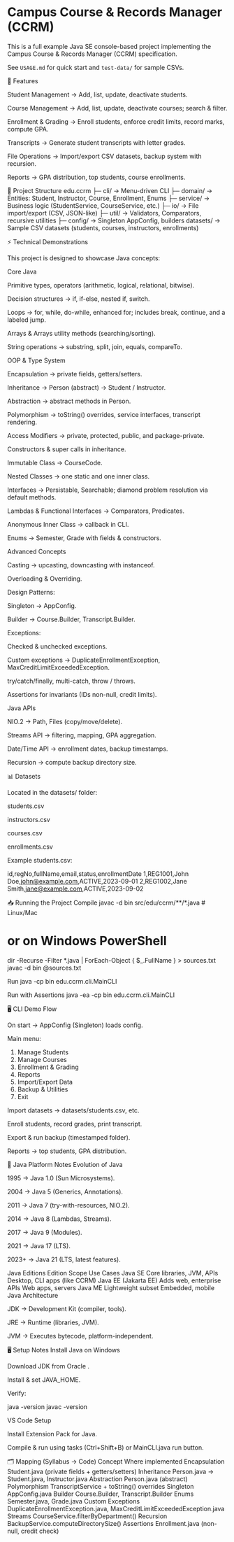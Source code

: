 # Campus Course & Records Manager (CCRM)

This is a full example Java SE console-based project implementing the Campus Course & Records Manager (CCRM) specification.

See `USAGE.md` for quick start and `test-data/` for sample CSVs.

🚀 Features

Student Management → Add, list, update, deactivate students.

Course Management → Add, list, update, deactivate courses; search & filter.

Enrollment & Grading → Enroll students, enforce credit limits, record marks, compute GPA.

Transcripts → Generate student transcripts with letter grades.

File Operations → Import/export CSV datasets, backup system with recursion.

Reports → GPA distribution, top students, course enrollments.

📂 Project Structure
edu.ccrm
├─ cli/        → Menu-driven CLI
├─ domain/     → Entities: Student, Instructor, Course, Enrollment, Enums
├─ service/    → Business logic (StudentService, CourseService, etc.)
├─ io/         → File import/export (CSV, JSON-like)
├─ util/       → Validators, Comparators, recursive utilities
├─ config/     → Singleton AppConfig, builders
datasets/      → Sample CSV datasets (students, courses, instructors, enrollments)

⚡ Technical Demonstrations

This project is designed to showcase Java concepts:

Core Java

Primitive types, operators (arithmetic, logical, relational, bitwise).

Decision structures → if, if-else, nested if, switch.

Loops → for, while, do-while, enhanced for; includes break, continue, and a labeled jump.

Arrays & Arrays utility methods (searching/sorting).

String operations → substring, split, join, equals, compareTo.

OOP & Type System

Encapsulation → private fields, getters/setters.

Inheritance → Person (abstract) → Student / Instructor.

Abstraction → abstract methods in Person.

Polymorphism → toString() overrides, service interfaces, transcript rendering.

Access Modifiers → private, protected, public, and package-private.

Constructors & super calls in inheritance.

Immutable Class → CourseCode.

Nested Classes → one static and one inner class.

Interfaces → Persistable, Searchable<T>; diamond problem resolution via default methods.

Lambdas & Functional Interfaces → Comparators, Predicates.

Anonymous Inner Class → callback in CLI.

Enums → Semester, Grade with fields & constructors.

Advanced Concepts

Casting → upcasting, downcasting with instanceof.

Overloading & Overriding.

Design Patterns:

Singleton → AppConfig.

Builder → Course.Builder, Transcript.Builder.

Exceptions:

Checked & unchecked exceptions.

Custom exceptions → DuplicateEnrollmentException, MaxCreditLimitExceededException.

try/catch/finally, multi-catch, throw / throws.

Assertions for invariants (IDs non-null, credit limits).

Java APIs

NIO.2 → Path, Files (copy/move/delete).

Streams API → filtering, mapping, GPA aggregation.

Date/Time API → enrollment dates, backup timestamps.

Recursion → compute backup directory size.

📊 Datasets

Located in the datasets/ folder:

students.csv

instructors.csv

courses.csv

enrollments.csv

Example students.csv:

id,regNo,fullName,email,status,enrollmentDate
1,REG1001,John Doe,john@example.com,ACTIVE,2023-09-01
2,REG1002,Jane Smith,jane@example.com,ACTIVE,2023-09-02

📥 Running the Project
Compile
javac -d bin src/edu/ccrm/**/*.java   # Linux/Mac
# or on Windows PowerShell
dir -Recurse -Filter *.java | ForEach-Object { $_.FullName } > sources.txt
javac -d bin @sources.txt

Run
java -cp bin edu.ccrm.cli.MainCLI

Run with Assertions
java -ea -cp bin edu.ccrm.cli.MainCLI

🖥️ CLI Demo Flow

On start → AppConfig (Singleton) loads config.

Main menu:

1. Manage Students
2. Manage Courses
3. Enrollment & Grading
4. Reports
5. Import/Export Data
6. Backup & Utilities
0. Exit


Import datasets → datasets/students.csv, etc.

Enroll students, record grades, print transcript.

Export & run backup (timestamped folder).

Reports → top students, GPA distribution.

📜 Java Platform Notes
Evolution of Java

1995 → Java 1.0 (Sun Microsystems).

2004 → Java 5 (Generics, Annotations).

2011 → Java 7 (try-with-resources, NIO.2).

2014 → Java 8 (Lambdas, Streams).

2017 → Java 9 (Modules).

2021 → Java 17 (LTS).

2023+ → Java 21 (LTS, latest features).

Java Editions
Edition	Scope	Use Cases
Java SE	Core libraries, JVM, APIs	Desktop, CLI apps (like CCRM)
Java EE (Jakarta EE)	Adds web, enterprise APIs	Web apps, servers
Java ME	Lightweight subset	Embedded, mobile
Java Architecture

JDK → Development Kit (compiler, tools).

JRE → Runtime (libraries, JVM).

JVM → Executes bytecode, platform-independent.

🖥️ Setup Notes
Install Java on Windows

Download JDK from Oracle
.

Install & set JAVA_HOME.

Verify:

java -version
javac -version

VS Code Setup

Install Extension Pack for Java.

Compile & run using tasks (Ctrl+Shift+B) or MainCLI.java run button.

🗂️ Mapping (Syllabus → Code)
Concept	Where implemented
Encapsulation	Student.java (private fields + getters/setters)
Inheritance	Person.java → Student.java, Instructor.java
Abstraction	Person.java (abstract)
Polymorphism	TranscriptService + toString() overrides
Singleton	AppConfig.java
Builder	Course.Builder, Transcript.Builder
Enums	Semester.java, Grade.java
Custom Exceptions	DuplicateEnrollmentException.java, MaxCreditLimitExceededException.java
Streams	CourseService.filterByDepartment()
Recursion	BackupService.computeDirectorySize()
Assertions	Enrollment.java (non-null, credit check)
